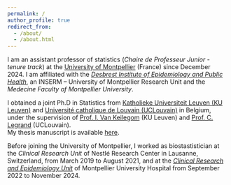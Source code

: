 ```yaml
---
permalink: /
author_profile: true
redirect_from: 
  - /about/
  - /about.html
---
```


I am an assistant professor of statistics (*Chaire de Professeur Junior - tenure track*) at the [University of Montpellier](https://www.umontpellier.fr/en/) (France) since December 2024. I am affiliated with the *[Desbrest Institute of Epidemiology and Public Health](https://idesp.umontpellier.fr/en/accueil-english/)*, an INSERM – University of Montpellier Research Unit and the *Medecine Faculty of Montpellier University*.

I obtained a joint Ph.D in Statistics from [Katholieke Universiteit Leuven (KU Leuven)](https://feb.kuleuven.be/research/decision-sciences-and-information-management/orstat/orstat) and [Université catholique de Louvain (UCLouvain)](https://www.uclouvain.be/en/research-institutes/lidam/isba) in Belgium, under the supervision of [Prof. I. Van Keilegom](https://www.kuleuven.be/wieiswie/en/person/00062045) (KU Leuven) and [Prof. C. Legrand](https://perso.uclouvain.be/catherine.legrand/) (UCLouvain).   
My thesis manuscript is available [here](https://dial.uclouvain.be/pr/boreal/fr/object/boreal%3A208410/datastream/PDF_01/view).

Before joining the University of Montpellier, I worked as biostastistician at the *Clinical Research Unit* of Nestlé Research Center in Lausanne, Switzerland, from March 2019 to August 2021, and at the *[Clinical Research and Epidemiology Unit](https://www.chu-montpellier.fr/fr/recherche-et-innovation/notre-organisation/structures-support/unite-de-recherche-clinique-et-epidemiologie-urce)* of Montpellier University Hospital from September 2022 to November 2024.
